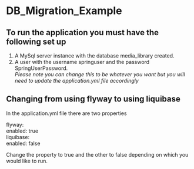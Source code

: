 # DB_Migration_Example
## To run the application you must have the following set up
1. A MySql server instance with the database media_library created.
2. A user with the username springuser and the password SpringUserPassword. <br />
 *Please note you can change this to be whatever you want but you will need to update the application.yml file accordingly* 

## Changing from using flyway to using liquibase
In the application.yml file there are two properties<br /> 
 
 flyway:<br />
    enabled: true <br />
  liquibase:<br />
    enabled: false   

 
 Change the property to true and the other to false depending on which you would like to run.
    
